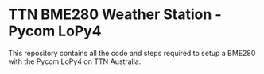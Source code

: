 # TTN BME280 Weather Station - Pycom LoPy4

This repository contains all the code and steps required to setup a BME280 with the Pycom LoPy4 on TTN Australia.
